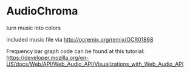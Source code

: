 # AudioChroma
turn music into colors

included music file via http://ocremix.org/remix/OCR01868

Frequency bar graph code can be found at this tutorial: https://developer.mozilla.org/en-US/docs/Web/API/Web_Audio_API/Visualizations_with_Web_Audio_API
